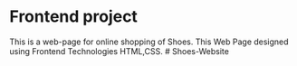 # Frontend project
This is a web-page for online shopping of Shoes.
This Web Page designed using Frontend Technologies HTML,CSS.
#   S h o e s - W e b s i t e  
 
